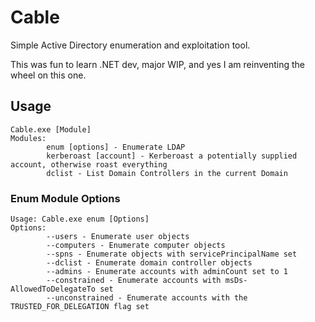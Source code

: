 # Cable
Simple Active Directory enumeration and exploitation tool.

This was fun to learn .NET dev, major WIP, and yes I am reinventing the wheel on this one.

## Usage
```
Cable.exe [Module]
Modules:
        enum [options] - Enumerate LDAP
        kerberoast [account] - Kerberoast a potentially supplied account, otherwise roast everything
        dclist - List Domain Controllers in the current Domain
```
### Enum Module Options
```
Usage: Cable.exe enum [Options]
Options:
        --users - Enumerate user objects
        --computers - Enumerate computer objects
        --spns - Enumerate objects with servicePrincipalName set
        --dclist - Enumerate domain controller objects
        --admins - Enumerate accounts with adminCount set to 1
        --constrained - Enumerate accounts with msDs-AllowedToDelegateTo set
        --unconstrained - Enumerate accounts with the TRUSTED_FOR_DELEGATION flag set
```
